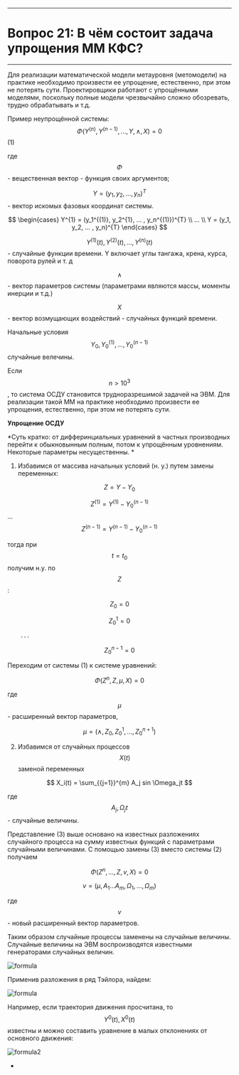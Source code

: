 ___
# Вопрос 21: В чём состоит задача упрощения ММ КФС?
___

Для реализации математической модели метауровня (метомодели) на практике необходимо произвести ее упрощение, естественно, при этом не потерять сути.  Проектировщики работают с упрощёнными моделями, поскольку полные модели чрезвычайно сложно обозревать, трудно обрабатывать и т.д.

Пример неупрощённой системы:
$$ \Phi(Y^{(n)}, Y^{(n-1)}, ..., Y, \wedge , X) = 0 $$											(1)

где $$ \Phi $$ - вещественная вектор - функция своих аргументов; 

$$ Y = (y_1, y_2, ... , y_n)^{T} $$  - вектор искомых фазовых координат системы.

$$ \begin{cases}
   Y^{1} = (y_1^{(1)}, y_2^{1}, ... , y_n^{(1)})^{T} \\
   				...			\\
   Y = (y_1, y_2, ... , y_n)^{T}
\end{cases} $$


$$ Y^{(1)}(t), Y^{(2)}(t), ... , Y^{(n)}(t) $$ - случайные функции времени. Y  включает углы тангажа, крена, курса, поворота рулей и т. д

$$ \wedge $$ - вектор параметров системы (параметрами являются массы, моменты инерции и т.д.)

$$ X $$ - вектор возмущающих воздействий - случайных функций времени.

Начальные условия $$ Y_0 , Y_0^{(1)} , ... , Y_0^{(n-1)} $$ случайные велечины.

Если $$ n > 10^{3} $$, то система ОСДУ становится трудноразрешимой задачей на ЭВМ.
Для реализации такой ММ на практике необходимо произвести ее упрощения, естественно, при этом не потерять сути.

**Упрощение ОСДУ**

*Суть кратко: от дифферинциальных уравнений в частных производных перейти к обыкновынным полным, потом к упрощённым уровнениям. Некоторые параметры несущественны. *

1. Избавимся от массива начальных условий (н. у.) путем замены переменных:

$$ Z = Y - Y_0 $$

$$ Z^{(1)} = Y^{(1)} - Y_0^{(n-1)} $$
			...
$$ Z^{(n-1)} = Y^{(n-1)} - Y_0^{(n-1)} $$

тогда при $$ t = t_0 $$ получим н.у. по $$ Z $$:

$$ Z_0 = 0 $$

$$ Z_0^{1} = 0 $$

		...

$$ Z_0^{n-1} = 0 $$

Переходим от системы (1) к системе уравнений: 

$$ \Phi(Z^{n}, Z, \mu, X) = 0 $$

где $$ \mu $$ - расширенный вектор параметров, 

$$ \mu = (\wedge, Z_0, Z_0^{1} , ... , Z_0^{n+1}) $$

2. Избавимся от случайных процессов $$ X(t) $$ заменой переменных

$$ X_i(t) = \sum_{{j=1}}^{m} A_j sin \Omega_jt $$

где $$ A_j , \Omega_jt $$ - случайные величины. 

Представление (3) выше основано на известных разложениях случайного процесса на сумму известных функций с параметрами случайными величинами. С помощью замены (3) вместо системы (2) получаем	

$$ \Phi(Z^{n}, ... , Z, v, X) = 0 $$

$$ v = (\mu , A_1 ... A_m, \Omega_1, ... , \Omega_m) $$

где $$v$$ - новый расширенный вектор параметров.

Таким образом случайные процессы заменены на случайные величины. Случайные величины на ЭВМ воспроизводятся известными генераторами случайных величин.

![formula](../resources/imgs/21-1.png)

Применив разложения в ряд Тэйлора, найдем: 

![formula](../resources/imgs/21-1.png)


Например, если траектория движения  просчитана, то $$ Y^{0}(t),  X^{0}(t) $$  известны и можно составить уравнение в малых отклонениях от основного движения:	

![formula2](../resources/imgs/21-2.png)

-
